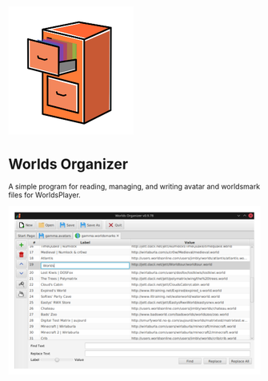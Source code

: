 [<img src="src/main/resources/logo.svg" width="250"/>]()

# Worlds Organizer
A simple program for reading, managing, and writing avatar and worldsmark files for WorldsPlayer.

![Logo](screenshot.png)
